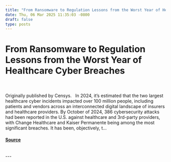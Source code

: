 ```yaml
---
title: "From Ransomware to Regulation Lessons from the Worst Year of Healthcare Cyber Breaches"
date: Thu, 06 Mar 2025 11:35:03 -0800
draft: false
type: posts
---
```

# From Ransomware to Regulation Lessons from the Worst Year of Healthcare Cyber Breaches

<br/>

<br/>
Originally published by Censys.   In 2024, it’s estimated that the two largest healthcare cyber incidents impacted over 100 million people, including patients and vendors across an interconnected digital landscape of insurers and healthcare providers. By October of 2024, 386 cybersecurity attacks had been reported in the U.S. against healthcare and 3rd-party providers, with Change Healthcare and Kaiser Permanente being among the most significant breaches. It has been, objectively, t...

#### [Source](https://cloudsecurityalliance.org/articles/from-ransomware-to-regulation-lessons-from-the-worst-year-of-healthcare-cyber-breaches)

<br/>
---
